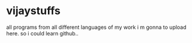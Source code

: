 # vijaystuffs
all programs from all different languages of my work i m gonna to upload here.
so i could learn github..

